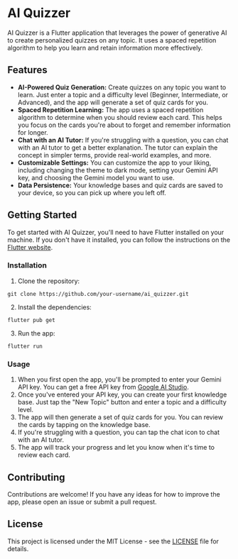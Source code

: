 # AI Quizzer

AI Quizzer is a Flutter application that leverages the power of generative AI to create personalized quizzes on any topic. It uses a spaced repetition algorithm to help you learn and retain information more effectively.

## Features

*   **AI-Powered Quiz Generation:** Create quizzes on any topic you want to learn. Just enter a topic and a difficulty level (Beginner, Intermediate, or Advanced), and the app will generate a set of quiz cards for you.
*   **Spaced Repetition Learning:** The app uses a spaced repetition algorithm to determine when you should review each card. This helps you focus on the cards you're about to forget and remember information for longer.
*   **Chat with an AI Tutor:** If you're struggling with a question, you can chat with an AI tutor to get a better explanation. The tutor can explain the concept in simpler terms, provide real-world examples, and more.
*   **Customizable Settings:** You can customize the app to your liking, including changing the theme to dark mode, setting your Gemini API key, and choosing the Gemini model you want to use.
*   **Data Persistence:** Your knowledge bases and quiz cards are saved to your device, so you can pick up where you left off.

## Getting Started

To get started with AI Quizzer, you'll need to have Flutter installed on your machine. If you don't have it installed, you can follow the instructions on the [Flutter website](https://flutter.dev/docs/get-started/install).

### Installation

1.  Clone the repository:

```
git clone https://github.com/your-username/ai_quizzer.git
```

2.  Install the dependencies:

```
flutter pub get
```

3.  Run the app:

```
flutter run
```

### Usage

1.  When you first open the app, you'll be prompted to enter your Gemini API key. You can get a free API key from [Google AI Studio](https://makersuite.google.com/app/apikey).
2.  Once you've entered your API key, you can create your first knowledge base. Just tap the "New Topic" button and enter a topic and a difficulty level.
3.  The app will then generate a set of quiz cards for you. You can review the cards by tapping on the knowledge base.
4.  If you're struggling with a question, you can tap the chat icon to chat with an AI tutor.
5.  The app will track your progress and let you know when it's time to review each card.

## Contributing

Contributions are welcome! If you have any ideas for how to improve the app, please open an issue or submit a pull request.

## License

This project is licensed under the MIT License - see the [LICENSE](LICENSE) file for details.
